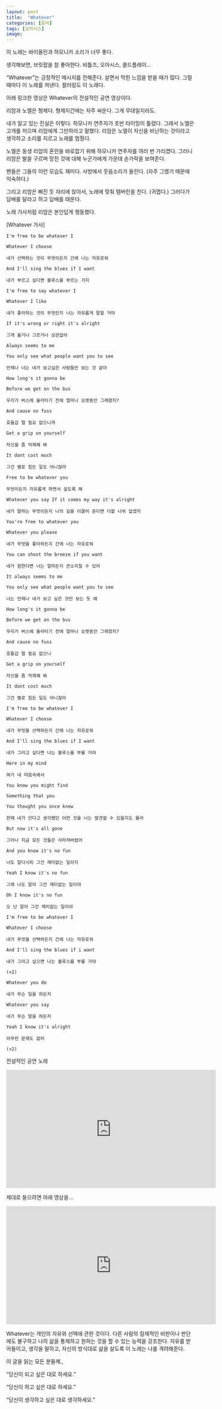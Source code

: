 ```yaml
---
layout: post
title:  "Whatever"
categories: [음악]
tags: [오아시스]
image: 
---
```


이 노래는 바이올린과 하모니카 소리가 너무 좋다. 

생각해보면, 브릿팝을 참 좋아한다. 비틀즈, 오아시스, 콜드플레이…

“Whatever”는 긍정적인 메시지를 전해준다. 살면서 막힌 느낌을 받을 때가 많다. 그럴 때마다 이 노래를 꺼낸다. 컬러링도 이 노래다.

아래 링크한 영상은 Whatever의 전설적인 공연 영상이다.

리암과 노엘은 형제다. 형제지간에는 자주 싸운다. 그게 무대일지라도.

내가 알고 있는 진실은 이렇다. 하모니카 연주자가 초반 타이밍이 틀렸다. 그래서 노엘은 고개를 저으며 리암에게 그만하라고 말했다. 리암은 노엘이 자신을 비난하는 것이라고 생각하고 소리를 지르고 노래를 멈췄다.

노엘은 동생 리암의 혼란을 바로잡기 위해 하모니카 연주자를 여러 번 가리켰다. 그러니 리암은 발을 구르며 망친 것에 대해 누군가에게 가운데 손가락을 보여준다. 

팬들은 그들의 이런 모습도 재미다. 사방에서 웃음소리가 들린다. (자주 그랬기 때문에 익숙하다.)

그리고 리암은 삐진 듯 자리에 앉아서, 노래에 맞춰 탬버린을 친다. (귀엽다.) 그러다가 담배를 달라고 하고 담배를 태운다.

노래 가사처럼 리암은 본인답게 행동했다.

[Whatever 가사]
```
I'm free to be whatever I

Whatever I choose

내가 선택하는 것이 무엇이든지 간에 나는 자유로워

And I'll sing the blues if I want

내가 부르고 싶다면 블루스를 부르는 거지

I'm free to say whatever I

Whatever I like

내가 좋아하는 것이 무엇인지 나는 자유롭게 말할 거야

If it's wrong or right it's alright

그게 옳거나 그르거나 상관없어

Always seems to me

You only see what people want you to see

언제나 너는 네가 보고싶은 사람들만 보는 것 같아

How long's it gonna be

Before we get on the bus

우리가 버스에 올라타기 전에 얼마나 오랫동안 그래왔지?

And cause no fuss

호들갑 떨 필요 없으니까

Get a grip on yourself

자신을 좀 억제해 봐

It dont cost much

그건 별로 힘든 일도 아니잖아

Free to be whatever you

무엇이든지 자유롭게 하면서 살도록 해

Whatever you say If it comes my way it's alright

네가 말하는 무엇이든지 나의 길을 이끌어 준다면 더할 나위 없겠지

You're free to whatever you

Whatever you please

네가 무엇을 좋아하든지 간에 너는 자유로워

You can shoot the breeze if you want

네가 원한다면 너는 얼마든지 큰소리칠 수 있어

It always seems to me

You only see what people want you to see

너는 언제나 네가 보고 싶은 것만 보는 듯 해

How long's it gonna be

Before we get on the bus

우리가 버스에 올라타기 전에 얼마나 오랫동안 그래왔지?

And cause no fuss

호들갑 떨 필요 없으니

Get a grip on yourself

자신을 좀 억제해 봐

It dont cost much

그건 별로 힘든 일도 아니잖아

I'm free to be whatever I

Whatever I choose

내가 무엇을 선택하든지 간에 나는 자유로워

And I'll sing the blues if I want

내가 그러고 싶다면 나는 블루스를 부를 거야

Here in my mind

여기 내 마음속에서

You know you might find

Something that you

You thought you once knew

한때 네가 안다고 생각했던 어떤 것을 너는 발견할 수 있을지도 몰라

But now it's all gone

그러나 지금 모든 것들은 사라져버렸어

And you know it's no fun

너도 알다시피 그건 재미없는 일이지

Yeah I know it's no fun

그래 나도 알아 그건 재미없는 일이야

Oh I know it's no fun

오 난 알아 그건 재미없는 일이야

I'm free to be whatever I

Whatever I choose

내가 무엇을 선택하든지 간에 나는 자유로워

And I'll sing the blues if i want

내가 그러고 싶으면 나는 블루스를 부를 거야

(×2)

Whatever you do

네가 무슨 일을 하든지

Whatever you say

네가 무슨 말을 하든지

Yeah I know it's alright

아무런 문제도 없어

(×2)
```

전설적인 공연 노래

<iframe width="560" height="315" src="https://www.youtube.com/embed/2OnXKhZZvTM?si=Q9MdnyQaKqqGwfQH" title="YouTube video player" frameborder="0" allow="accelerometer; autoplay; clipboard-write; encrypted-media; gyroscope; picture-in-picture; web-share" referrerpolicy="strict-origin-when-cross-origin" allowfullscreen></iframe>


제대로 들으려면 아래 영상을...

<iframe width="560" height="315" src="https://www.youtube.com/embed/I483fIHlwlg?si=6az6-KPcRa0rLwOS" title="YouTube video player" frameborder="0" allow="accelerometer; autoplay; clipboard-write; encrypted-media; gyroscope; picture-in-picture; web-share" referrerpolicy="strict-origin-when-cross-origin" allowfullscreen></iframe>


Whatever는 개인의 자유와 선택에 관한 것이다. 다른 사람의 잠재적인 비판이나 판단에도 불구하고 나의 삶을 통제하고 원하는 것을 할 수 있는 능력을 강조한다. 자유를 받아들이고, 생각을 말하고, 자신의 방식대로 삶을 살도록 이 노래는 나를 격려해준다.

이 글을 읽는 모든 분들께.,

“당신이 되고 싶은 대로 하세요.”

“당신이 하고 싶은 대로 하세요.”

“당신이 생각하고 싶은 대로 생각하세요.”
